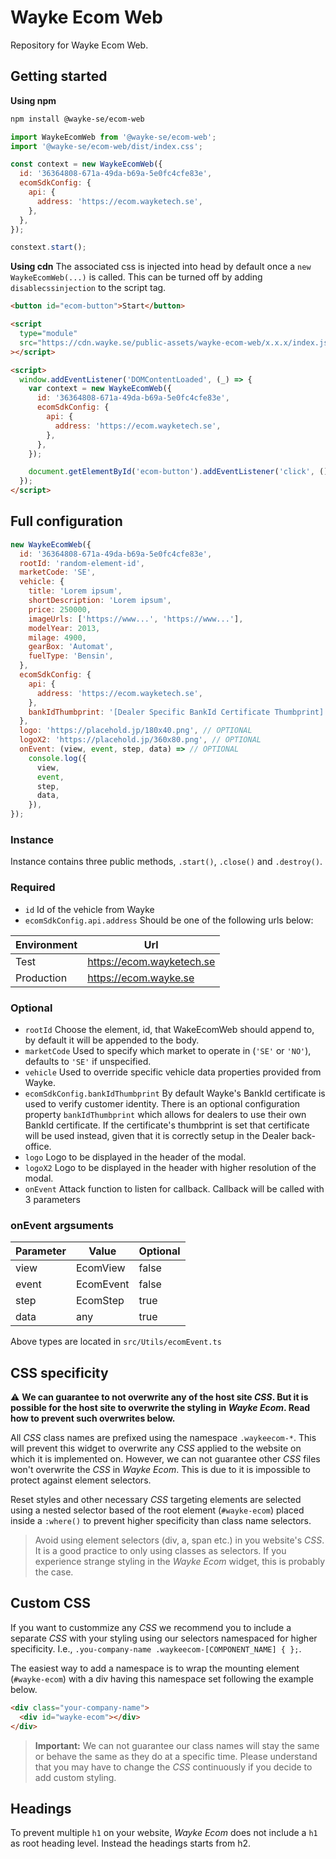 # Wayke Ecom Web

Repository for Wayke Ecom Web.

## Getting started

**Using npm**

```bash
npm install @wayke-se/ecom-web
```

```js
import WaykeEcomWeb from '@wayke-se/ecom-web';
import '@wayke-se/ecom-web/dist/index.css';

const context = new WaykeEcomWeb({
  id: '36364808-671a-49da-b69a-5e0fc4cfe83e',
  ecomSdkConfig: {
    api: {
      address: 'https://ecom.wayketech.se',
    },
  },
});

constext.start();
```

**Using cdn**
The associated css is injected into head by default once a `new WaykeEcomWeb(...)` is called. This can be turned off by adding `disablecssinjection` to the script tag.

```html
<button id="ecom-button">Start</button>

<script
  type="module"
  src="https://cdn.wayke.se/public-assets/wayke-ecom-web/x.x.x/index.js"
></script>

<script>
  window.addEventListener('DOMContentLoaded', (_) => {
    var context = new WaykeEcomWeb({
      id: '36364808-671a-49da-b69a-5e0fc4cfe83e',
      ecomSdkConfig: {
        api: {
          address: 'https://ecom.wayketech.se',
        },
      },
    });

    document.getElementById('ecom-button').addEventListener('click', () => context.start());
  });
</script>
```

## Full configuration

```js
new WaykeEcomWeb({
  id: '36364808-671a-49da-b69a-5e0fc4cfe83e',
  rootId: 'random-element-id',
  marketCode: 'SE',
  vehicle: {
    title: 'Lorem ipsum',
    shortDescription: 'Lorem ipsum',
    price: 250000,
    imageUrls: ['https://www...', 'https://www...'],
    modelYear: 2013,
    milage: 4900,
    gearBox: 'Automat',
    fuelType: 'Bensin',
  },
  ecomSdkConfig: {
    api: {
      address: 'https://ecom.wayketech.se',
    },
    bankIdThumbprint: '[Dealer Specific BankId Certificate Thumbprint]', // OPTIONAL
  },
  logo: 'https://placehold.jp/180x40.png', // OPTIONAL
  logoX2: 'https://placehold.jp/360x80.png', // OPTIONAL
  onEvent: (view, event, step, data) => // OPTIONAL
    console.log({
      view,
      event,
      step,
      data,
    }),
});
```

### Instance

Instance contains three public methods, `.start()`, `.close()` and `.destroy()`.

### Required

- `id` Id of the vehicle from Wayke
- `ecomSdkConfig.api.address` Should be one of the following urls below:

| Environment | Url                       |
| ----------- | ------------------------- |
| Test        | https://ecom.wayketech.se |
| Production  | https://ecom.wayke.se     |

### Optional

- `rootId` Choose the element, id, that WakeEcomWeb should append to, by default it will be appended to the body.
- `marketCode` Used to specify which market to operate in (`'SE'` or `'NO'`), defaults to `'SE'` if unspecified.
- `vehicle` Used to override specific vehicle data properties provided from Wayke.
- `ecomSdkConfig.bankIdThumbprint` By default Wayke's BankId certificate is used to verify customer identity. There is an optional configuration property `bankIdThumbprint` which allows for dealers to use their own BankId certificate. If the certificate's thumbprint is set that certificate will be used instead, given that it is correctly setup in the Dealer back-office.
- `logo` Logo to be displayed in the header of the modal.
- `logoX2` Logo to be displayed in the header with higher resolution of the modal.
- `onEvent` Attack function to listen for callback. Callback will be called with 3 parameters

### onEvent argsuments

| Parameter | Value     | Optional |
| --------- | --------- | -------- |
| view      | EcomView  | false    |
| event     | EcomEvent | false    |
| step      | EcomStep  | true     |
| data      | any       | true     |

Above types are located in `src/Utils/ecomEvent.ts`

## CSS specificity

⚠️ **We can guarantee to not overwrite any of the host site _CSS_. But it is possible for the host site to overwrite the styling in _Wayke Ecom_. Read how to prevent such overwrites below.**

All _CSS_ class names are prefixed using the namespace `.waykeecom-*`. This will prevent this widget to overwrite any _CSS_ applied to the website on which it is implemented on. However, we can not guarantee other _CSS_ files won't overwrite the _CSS_ in _Wayke Ecom_. This is due to it is impossible to protect against element selectors.

Reset styles and other necessary _CSS_ targeting elements are selected using a nested selector based of the root element (`#wayke-ecom`) placed inside a `:where()` to prevent higher specificity than class name selectors.

> Avoid using element selectors (div, a, span etc.) in you website's _CSS_. It is a good practice to only using classes as selectors. If you experience strange styling in the _Wayke Ecom_ widget, this is probably the case.

## Custom CSS

If you want to custommize any _CSS_ we recommend you to include a separate _CSS_ with your styling using our selectors namespaced for higher specificity. I.e., `.you-company-name .waykeecom-[COMPONENT_NAME] { };`.

The easiest way to add a namespace is to wrap the mounting element (`#wayke-ecom`) with a div having this namespace set following the example below.

```html
<div class="your-company-name">
  <div id="wayke-ecom"></div>
</div>
```

> **Important:** We can not guarantee our class names will stay the same or behave the same as they do at a specific time. Please understand that you may have to change the _CSS_ continuously if you decide to add custom styling.

## Headings

To prevent multiple `h1` on your website, _Wayke Ecom_ does not include a `h1` as root heading level. Instead the headings starts from h2.
